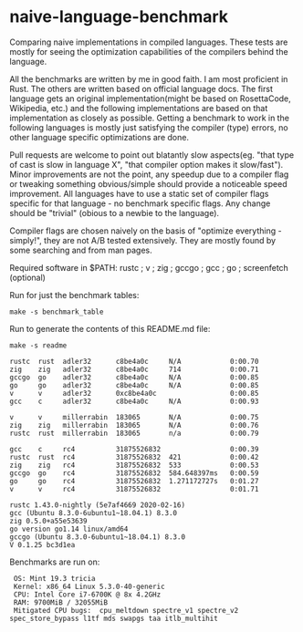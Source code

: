 # naive-language-benchmark

Comparing naive implementations in compiled languages. These tests are mostly for seeing the optimization capabilities of the compilers behind the language.

All the benchmarks are written by me in good faith. I am most proficient in Rust. The others are written based on official language docs.
The first language gets an original implementation(might be based on RosettaCode, Wikipedia, etc.) and the following implementations
are based on that implementation as closely as possible. Getting a benchmark to work in the following languages is mostly just satisfying 
the compiler (type) errors, no other language specific optimizations are done.

Pull requests are welcome to point out blatantly slow aspects(eg. "that type of cast is slow in language X", "that compiler option makes it slow/fast"). Minor improvements
are not the point, any speedup due to a compiler flag or tweaking something obvious/simple should provide a noticeable speed improvement. 
All languages have to use a static set of compiler flags specific for that language - no benchmark specific flags.
Any change should be "trivial" (obious to a newbie to the language).

Compiler flags are chosen naively on the basis of "optimize everything - simply!", they are not A/B tested extensively. They are mostly found by some searching and from man pages.

Required software in $PATH: rustc ; v ; zig ; gccgo ; gcc ; go ; screenfetch (optional)

Run for just the benchmark tables:
```
make -s benchmark_table
```

Run to generate the contents of this README.md file:
```
make -s readme
```

```
rustc  rust  adler32      c8be4a0c     N/A            0:00.70 
zig    zig   adler32      c8be4a0c     714            0:00.71 
gccgo  go    adler32      c8be4a0c     N/A            0:00.85 
go     go    adler32      c8be4a0c     N/A            0:00.85 
v      v     adler32      0xc8be4a0c                  0:00.85 
gcc    c     adler32      c8be4a0c     N/A            0:00.93 

v      v     millerrabin  183065       N/A            0:00.75 
zig    zig   millerrabin  183065       N/A            0:00.76 
rustc  rust  millerrabin  183065       n/a            0:00.79 

gcc    c     rc4          31875526832                 0:00.39 
rustc  rust  rc4          31875526832  421            0:00.42 
zig    zig   rc4          31875526832  533            0:00.53 
gccgo  go    rc4          31875526832  584.648397ms   0:00.59 
go     go    rc4          31875526832  1.271172727s   0:01.27 
v      v     rc4          31875526832                 0:01.71 
```
```
rustc 1.43.0-nightly (5e7af4669 2020-02-16)
gcc (Ubuntu 8.3.0-6ubuntu1~18.04.1) 8.3.0
zig 0.5.0+a55e53639
go version go1.14 linux/amd64
gccgo (Ubuntu 8.3.0-6ubuntu1~18.04.1) 8.3.0
V 0.1.25 bc3d1ea
```
Benchmarks are run on:
```
 OS: Mint 19.3 tricia
 Kernel: x86_64 Linux 5.3.0-40-generic
 CPU: Intel Core i7-6700K @ 8x 4.2GHz
 RAM: 9700MiB / 32055MiB
 Mitigated CPU bugs:  cpu_meltdown spectre_v1 spectre_v2 spec_store_bypass l1tf mds swapgs taa itlb_multihit
```
